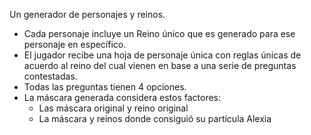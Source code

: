 Un generador de personajes y reinos. 
- Cada personaje incluye un Reino único que es generado para ese personaje en específico. 
- El jugador recibe una hoja de personaje única con reglas únicas de acuerdo al reino del cual vienen en base a una serie de preguntas contestadas. 
- Todas las preguntas tienen 4 opciones. 
- La máscara generada considera estos factores:
    - Las máscara original y reino original
    - La máscara y reinos donde consiguió su partícula Alexia
